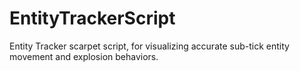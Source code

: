 # EntityTrackerScript
Entity Tracker scarpet script, for visualizing accurate sub-tick entity movement and explosion behaviors.
